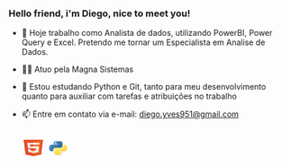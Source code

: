 ### Hello friend, i'm Diego, nice to meet you!

- 🔭 Hoje trabalho como Analista de dados, utilizando PowerBI, Power Query e Excel. Pretendo me tornar um Especialista em Analise de Dados.
- 👨‍💼  Atuo pela Magna Sistemas
- 🌱 Estou estudando Python e Git, tanto para meu desenvolvimento quanto para auxiliar com tarefas e atribuições no trabalho
- 📫 Entre em contato via e-mail: diego.yves951@gmail.com

  <div style="display: inline_block"><br>
  <img align="center" alt="Diego-HTML" height="30" width="40" src="https://raw.githubusercontent.com/devicons/devicon/master/icons/html5/html5-original.svg">
  <img align="center" alt="Diego-Python" height="30" width="40" src="https://raw.githubusercontent.com/devicons/devicon/master/icons/python/python-original.svg">
</div>
